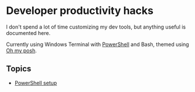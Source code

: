 # Developer productivity hacks

I don't spend a lot of time customizing my dev tools, but anything useful is documented here.

Currently using Windows Terminal with [PowerShell](https://learn.microsoft.com/en-us/powershell/scripting/install/installing-powershell-on-windows?view=powershell-7.4) and Bash, themed using [Oh my posh](https://ohmyposh.dev/).

## Topics

- [PowerShell setup](powershell-setup.md)
